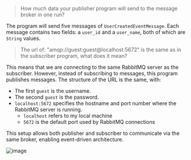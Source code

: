 > How much data your publisher program will send to the message broker in one run?

The program will send five messages of `UserCreatedEventMessage`. Each message contains two fields: a `user_id` and a `user_name`, both of which are `String` values.

> The url of: "amqp://guest:guest@localhost:5672" is the same as in the subscriber program, what does it mean?

This means that we are connecting to the same RabbitMQ server as the subscriber. However, instead of subscribing to messages, this program publishes messages. The structure of the URL is the same, with:

- The first `guest` is the username.
- The second `guest` is the password.
- `localhost:5672` specifies the hostname and port number where the RabbitMQ server is running.
  - `localhost` refers to my local machine
  - `5672` is the default port used by RabbitMQ connections

This setup allows both publisher and subscriber to communicate via the same broker, enabling event-driven architecture.

![image](https://github.com/user-attachments/assets/b905a048-d058-4381-94fc-2dcb063933b8)
